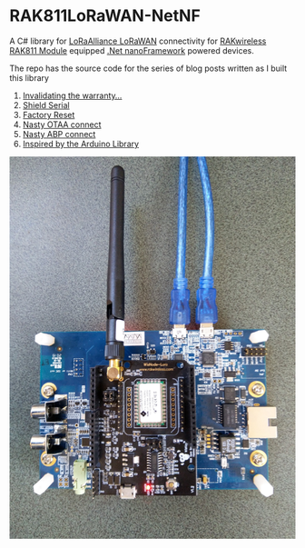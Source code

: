 # RAK811LoRaWAN-NetNF
A C# library for [LoRaAlliance LoRaWAN](https://lora-alliance.org/about-lorawan) connectivity for [RAKwireless](https://www.rakwireless.com/en-us) [RAK811 Module](https://store.rakwireless.com/products/rak811-lpwan-module) equipped [.Net nanoFramework](https://nanoframework.net/) powered devices.

The repo has the source code for the series of blog posts written as I built this library


01. [Invalidating the warranty…](https://blog.devmobile.co.nz/2020/06/15/nanoframework-rak811-lorawan-library-part1/)
02. [Shield Serial](https://blog.devmobile.co.nz/2020/06/17/nanoframework-rak811-lorawan-library-part2/)
03. [Factory Reset](https://blog.devmobile.co.nz/2020/06/21/nanoframework-rak811-lorawan-library-part3/)
04. [Nasty OTAA connect](https://blog.devmobile.co.nz/2020/06/21/nanoframework-rak811-lorawan-library-part4/)
05. [Nasty ABP connect](https://blog.devmobile.co.nz/2020/06/22/nanoframework-rak811-lorawan-library-part5/)
06. [Inspired by the Arduino Library](https://blog.devmobile.co.nz/2020/06/27/nanoframework-rak811-lorawan-library-part6/)

![RAK811 EVB on nanoFrameowkr device](ST_STM32F769I_DISCOVERY-RAK811Working.jpg)
